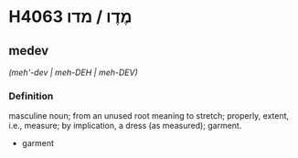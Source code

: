 # H4063 מֶדֶו / מדו

## medev

_(meh'-dev | meh-DEH | meh-DEV)_

### Definition

masculine noun; from an unused root meaning to stretch; properly, extent, i.e., measure; by implication, a dress (as measured); garment.

- garment
